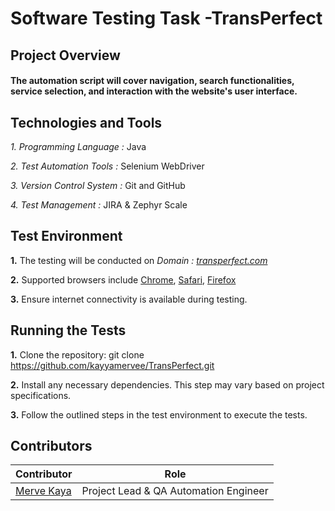 # Software Testing Task -TransPerfect

## Project Overview
#### The automation script will cover navigation, search functionalities, service selection, and interaction with the website's user interface.

 ## Technologies and Tools

*1. Programming Language :* Java

*2. Test Automation Tools :* Selenium WebDriver

*3. Version Control System :* Git and GitHub

*4. Test Management :* JIRA & Zephyr Scale

## Test Environment

**1.**	The testing will be conducted on *Domain :  [transperfect.com](https://www.transperfect.com/)*

**2.**	Supported browsers include [Chrome](), [Safari](), [Firefox]()

**3.**	Ensure internet connectivity is available during testing.

## Running the Tests

**1.** Clone the repository:
git clone https://github.com/kayyamervee/TransPerfect.git

**2.** Install any necessary dependencies. This step may vary based on project specifications.

**3.** Follow the outlined steps in the test environment to execute the tests.

## Contributors
  
| Contributor                                               | Role                                  |
|-----------------------------------------------------------|---------------------------------------|       
| [Merve Kaya](https://github.com/kayyamervee)              | Project Lead & QA Automation Engineer |   




